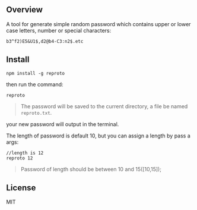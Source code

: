 ## Overview
A tool for generate simple random password which contains upper or lower case letters, number or special characters:

```
b3^f2)E5&U1$,d2@b4-C3:n2$.etc
```

## Install

```
npm install -g reproto
```
then run the command:

```
reproto
```

>The password will be saved to the current directory, a file be named `reproto.txt`.

your new password will output in the terminal.

The length of password is default 10, but you can assign a length by pass a args:

```
//length is 12
reproto 12
```

> Password of length should be between 10 and 15([10,15]);

## License

MIT

